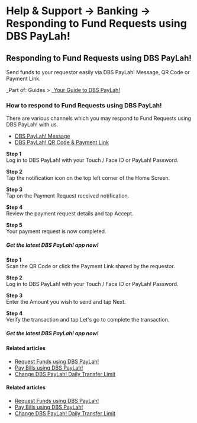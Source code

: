 # Help & Support -> Banking -> Responding to Fund Requests using DBS PayLah!

## Responding to Fund Requests using DBS PayLah!

Send funds to your requestor easily via DBS PayLah! Message, QR Code or Payment Link.

_Part of: Guides > _[Your Guide to DBS PayLah!](https://www.dbs.com.sg/personal/support/guide-paylah.html)

### How to respond to Fund Requests using DBS PayLah!

There are various channels which you may respond to Fund Requests using DBS PayLah! with us.

  * [DBS PayLah! Message](https://www.dbs.com.sg/personal/support/bank-ssb-paylah-responding-transfer-funds.html#mobile-tab1)
  * [DBS PayLah! QR Code & Payment Link](https://www.dbs.com.sg/personal/support/bank-ssb-paylah-responding-transfer-funds.html#mobile-tab2)



**Step 1**  
Log in to DBS PayLah! with your Touch / Face ID or PayLah! Password. 

**Step 2**  
Tap the notification icon on the top left corner of the Home Screen. 

**Step 3**  
Tap on the Payment Request received notification. 

**Step 4**  
Review the payment request details and tap Accept. 

**Step 5**  
Your payment request is now completed. 

##### Get the latest DBS PayLah! app now!

[](https://apps.apple.com/sg/app/dbs-paylah/id878528688) [](https://play.google.com/store/apps/details?id=com.dbs.dbspaylah) [](https://appgallery.huawei.com/#/app/C101928137)

**Step 1**  
Scan the QR Code or click the Payment Link shared by the requestor. 

**Step 2**  
Log in to DBS PayLah! with your Touch / Face ID or PayLah! Password. 

**Step 3**  
Enter the Amount you wish to send and tap Next. 

**Step 4**  
Verify the transaction and tap Let's go to complete the transaction. 

##### Get the latest DBS PayLah! app now!

[](https://apps.apple.com/sg/app/dbs-paylah/id878528688) [](https://play.google.com/store/apps/details?id=com.dbs.dbspaylah) [](https://appgallery.huawei.com/#/app/C101928137)

#### Related articles

  * [Request Funds using DBS PayLah!](https://www.dbs.com.sg/personal/support/bank-ssb-paylah-request-funds.html)
  * [Pay Bills using DBS PayLah!](https://www.dbs.com.sg/personal/support/bank-ssb-paylah-bill-payment.html)
  * [Change DBS PayLah! Daily Transfer Limit](https://www.dbs.com.sg/personal/support/bank-ssb-paylah-change-transfer-limit.html)



#### Related articles

  * [Request Funds using DBS PayLah!](https://www.dbs.com.sg/personal/support/bank-ssb-paylah-request-funds.html)
  * [Pay Bills using DBS PayLah!](https://www.dbs.com.sg/personal/support/bank-ssb-paylah-bill-payment.html)
  * [Change DBS PayLah! Daily Transfer Limit](https://www.dbs.com.sg/personal/support/bank-ssb-paylah-change-transfer-limit.html)


